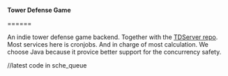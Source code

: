 **Tower Defense Game**

======

An indie tower defense game backend. Together with the [TDServer repo](https://github.com/Huahanz/TDServer "Title"). 
Most services here is cronjobs. And in charge of most calculation. We choose Java because it provice better support for the concurrency safety.

//latest code in sche_queue
